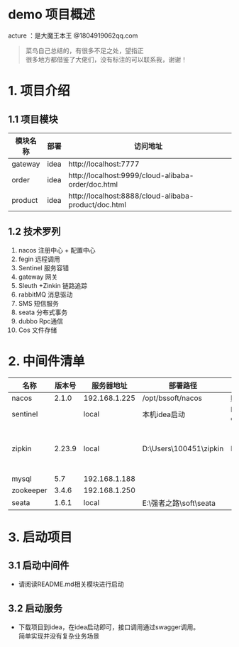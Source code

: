 # demo 项目概述

acture ：是大魔王本王 @1804919062qq.com


> 菜鸟自己总结的，有很多不足之处，望指正  
> 很多地方都借鉴了大佬们，没有标注的可以联系我，谢谢！

# 1. 项目介绍

## 1.1 项目模块

模块名称 | 部署 | 访问地址
------ | ------| ----
gateway | idea | http://localhost:7777
order | idea |http://localhost:9999/cloud-alibaba-order/doc.html
product | idea |http://localhost:8888/cloud-alibaba-product/doc.html

## 1.2 技术罗列

1. nacos 注册中心 + 配置中心
2. fegin 远程调用
3. Sentinel 服务容错
4. gateway 网关
5. Sleuth +Zinkin 链路追踪
6. rabbitMQ 消息驱动
7. SMS 短信服务
8. seata 分布式事务
9. dubbo Rpc通信
10. Cos 文件存储

# 2. 中间件清单

名称    |  版本号  | 服务器地址 | 部署路径 | 客户端地址 | 其他
------ |-------- | -------- | ------- | -------- | -----
nacos | 2.1.0 | 192.168.1.225 | /opt/bssoft/nacos| http://192.168.1.225:8848/naco |
sentinel |  | local | 本机idea启动  | http://localhost:8080/#/dashboard/degrade/sentinel-dashboard | https://github.com/zhangzhenoooo/sentinel-dashboard-zk.git
zipkin | 2.23.9  | local | D:\Users\100451\zipkin | http://localhost:9411 | 启动方式 ： java -DSTORAGE_TYPE=elasticsearch -DES_HOSTS=http://192.168.2.14:9200 -jar  zipkin-server-2.23.9-exec.jar > publish.log &
mysql | 5.7 |192.168.1.188 |  |
zookeeper|3.4.6| 192.168.1.250 |  |
seata | 1.6.1 | local | E:\强者之路\soft\seata |   |

# 3. 启动项目

## 3.1 启动中间件

* 请阅读README.md相关模块进行启动

## 3.2 启动服务

* 下载项目到idea，在idea启动即可，接口调用通过swagger调用。  
  简单实现并没有复杂业务场景
